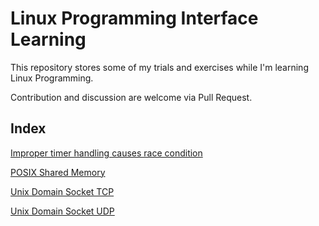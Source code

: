 # Linux Programming Interface Learning

This repository stores some of my trials and exercises while I'm learning Linux Programming.

Contribution and discussion are welcome via Pull Request.

## Index

[Improper timer handling causes race condition](https://github.com/maixuanhan/linux_programming_learning/tree/master/signal_handler)

[POSIX Shared Memory](https://github.com/maixuanhan/linux_programming_learning/tree/master/speed_test/shared_mem)

[Unix Domain Socket TCP](https://github.com/maixuanhan/linux_programming_learning/tree/master/speed_test/unix_socket)

[Unix Domain Socket UDP](https://github.com/maixuanhan/linux_programming_learning/tree/master/speed_test/unix_socket_datagram)
